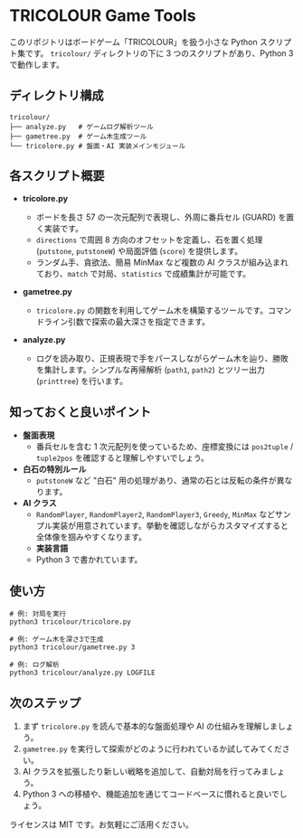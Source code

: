 # TRICOLOUR Game Tools

このリポジトリはボードゲーム「TRICOLOUR」を扱う小さな Python スクリプト集です。
`tricolour/` ディレクトリの下に 3 つのスクリプトがあり、Python 3 で動作します。

## ディレクトリ構成

```
tricolour/
├── analyze.py   # ゲームログ解析ツール
├── gametree.py  # ゲーム木生成ツール
└── tricolore.py # 盤面・AI 実装メインモジュール
```

## 各スクリプト概要

- **tricolore.py**
  - ボードを長さ 57 の一次元配列で表現し、外周に番兵セル (GUARD) を置く実装です。
  - `directions` で周囲 8 方向のオフセットを定義し、石を置く処理 (`putstone`, `putstoneW`) や局面評価 (`score`) を提供します。
  - ランダム手、貪欲法、簡易 MinMax など複数の AI クラスが組み込まれており、`match` で対局、`statistics` で成績集計が可能です。

- **gametree.py**
  - `tricolore.py` の関数を利用してゲーム木を構築するツールです。コマンドライン引数で探索の最大深さを指定できます。

- **analyze.py**
  - ログを読み取り、正規表現で手をパースしながらゲーム木を辿り、勝敗を集計します。シンプルな再帰解析 (`path1`, `path2`) とツリー出力 (`printtree`) を行います。

## 知っておくと良いポイント

- **盤面表現**
  - 番兵セルを含む 1 次元配列を使っているため、座標変換には `pos2tuple` / `tuple2pos` を確認すると理解しやすいでしょう。
- **白石の特別ルール**
  - `putstoneW` など "白石" 用の処理があり、通常の石とは反転の条件が異なります。
- **AI クラス**
  - `RandomPlayer`, `RandomPlayer2`, `RandomPlayer3`, `Greedy`, `MinMax` などサンプル実装が用意されています。挙動を確認しながらカスタマイズすると全体像を掴みやすくなります。
  - **実装言語**
  - Python 3 で書かれています。

## 使い方

```
# 例: 対局を実行
python3 tricolour/tricolore.py

# 例: ゲーム木を深さ3で生成
python3 tricolour/gametree.py 3

# 例: ログ解析
python3 tricolour/analyze.py LOGFILE
```

## 次のステップ

1. まず `tricolore.py` を読んで基本的な盤面処理や AI の仕組みを理解しましょう。
2. `gametree.py` を実行して探索がどのように行われているか試してみてください。
3. AI クラスを拡張したり新しい戦略を追加して、自動対局を行ってみましょう。
4. Python 3 への移植や、機能追加を通じてコードベースに慣れると良いでしょう。

ライセンスは MIT です。お気軽にご活用ください。
